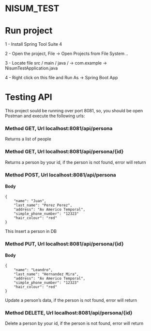 # NISUM_TEST

# Run project
1 - Install Spring Tool Suite 4

2 - Open the project, File -> Open Projects from File System ..

3 - Locate file src / main / java / -> com.example -> NisumTestApplication.java

4 - Right click on this file and Run As -> Spring Boot App

# Testing API

This project sould be running over port 8081, so, you should be open Postman and execute the following urls:

### Method GET, Url localhost:8081/api/persona

Returns a list of people

### Method GET, Url localhost:8081/api/persona/{id}

Returns a person by your id, if the person is not found, error will return

### Method POST, Url localhost:8081/api/persona
#### Body
```
{
    "name": "Juan",
    "last_name": "Perez Perez",
    "address": "Av Americo Temporal",
    "simple_phone_number": "12323"
    "hair_colour": "red"
}
```

This Insert a person in DB

### Method PUT, Url localhost:8081/api/persona/{id}
#### Body
```
{
    "name": "Leandro",
    "last_name": "Hernandez Mira",
    "address": "Av Americo Temporal",
    "simple_phone_number": "12323"
    "hair_colour": "red"
}
```

Update a person’s data, if the person is not found, error will return

### Method DELETE, Url localhost:8081/api/persona/{id}

Delete a person by your id, if the person is not found, error will return 
